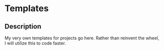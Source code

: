 # Templates

## Description

My very own templates for projects go here. Rather than reinvent the wheel, I will utilize this to code faster.